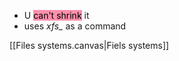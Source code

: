 - U <mark style="background: #FF5582A6;">can't shrink</mark> it 
- uses *xfs_* as a command 


[[Files systems.canvas|Fiels systems]] 